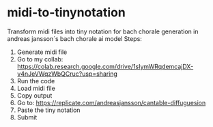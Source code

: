 # midi-to-tinynotation
Transform midi files into tiny notation for bach chorale generation in andreas jansson´s bach chorale ai model
Steps:
1. Generate midi file
2. Go to my collab: https://colab.research.google.com/drive/1sIymWRqdemcajDX-v4nJeVWqzWbQCruc?usp=sharing
3. Run the code
4. Load midi file
5. Copy output
6. Go to: https://replicate.com/andreasjansson/cantable-diffuguesion
7. Paste the tiny notation 
8. Submit
